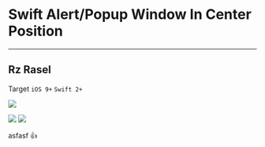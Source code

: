 # Swift Alert/Popup Window In Center Position
----------

## Rz Rasel


Target <code>iOS 9+</code> <code>Swift 2+</code>

[![](https://avatars0.githubusercontent.com/u/6184050?v=3&s=460)](https://github.com/rzrasel/SwiftAlertCenterOne)

[![](http://img.shields.io/badge/Swift-2.1-blue.svg)](https://developer.apple.com/swift)
[![](http://img.shields.io/badge/Platforms-iOS_|%20OS%20X_|%20tvOS_|%20watchOS-blue.svg)]()

<i class="icon-provider-gdrive"></i>asfasf  :+1:
